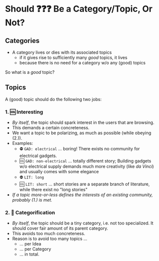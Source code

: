 # Should :question::question::question: Be a Category/Topic, Or Not?
## Categories
- A category lives or dies with its associated topics
  - if it gives rise to sufficiently many *good* topics, it lives
  - because there is no need for a category w/o any (good) topics

So what is a *good* topic?
## Topics
A (good) topic should do the following two jobs:
### 1. :cool: Interesting
- *By itself*, the topic should spark interest in the users that are browsing.
- This demands a certain concreteness.
- We want a topic to be polarizing, as much as possible (while obeying (2.)).
- Examples:
  - :no_entry: `GAD: electrical` ... boring! There exists no community for electrical gadgets.
  - :cool: `GAD: non-electrical` ... totally different story; Building gadgets w/o electrical supply demands much more creativity (like *da Vinci*) and usually comes with some elegance 
  - :no_entry: `LIT: long`
  - :cool: `LIT: short` ... short stories are a separate branch of literature, while there exist no "long stories"
- *If a topic more-or-less defines the interests of an existing community, probably (1.) is met.*
### 2. :abacus: Categorification
- *By itself*, the topic should be a tiny category, i.e. not too specialized.
  It should cover fair amount of its parent category.
- This avoids too much concreteness.
- Reason is to avoid too many topics ...
  - ... per Idea
  - ... per Category
  - ... in total.
